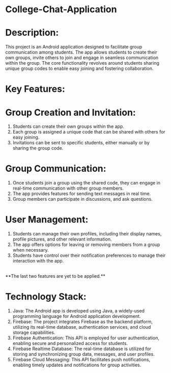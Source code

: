 # College-Chat-Application

# Description:
This project is an Android application designed to facilitate group communication among students. The app allows students to create their own groups, invite others to join and engage in seamless communication within the group. The core functionality revolves around students sharing unique group codes to enable easy joining and fostering collaboration.

# Key Features:

# Group Creation and Invitation:
1. Students can create their own groups within the app.
2. Each group is assigned a unique code that can be shared with others for easy joining.
3. Invitations can be sent to specific students, either manually or by sharing the group code.

# Group Communication:
1. Once students join a group using the shared code, they can engage in real-time communication with other group members.
2. The app provides features for sending text messages in real time.
3. Group members can participate in discussions, and ask questions.

# User Management:
1. Students can manage their own profiles, including their display names, profile pictures, and other relevant information.
2. The app offers options for leaving or removing members from a group when necessary.
3. Students have control over their notification preferences to manage their interaction with the app.
<br>
**The last two features are yet to be applied.**

# Technology Stack:
1. Java: The Android app is developed using Java, a widely-used programming language for Android application development.
2. Firebase: The project integrates Firebase as the backend platform, utilizing its real-time database, authentication services, and cloud storage capabilities.
3. Firebase Authentication: This API is employed for user authentication, enabling secure and personalized access for students.
4. Firebase Realtime Database: The real-time database is utilized for storing and synchronizing group data, messages, and user profiles.
5. Firebase Cloud Messaging: This API facilitates push notifications, enabling timely updates and notifications for group activities.
